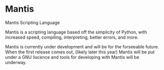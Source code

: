 # Mantis
Mantis Scripting Language

Mantis is a scripting language based off the simplicity of Python, with increased speed, compiling, interpreting, better errors, and more. 

Mantis is currently under development and will be for the forseeable future. When the first release comes out, (likely later this year) Mantis will be put under a GNU liscence and tools for developing with Mantis will be underway. 
